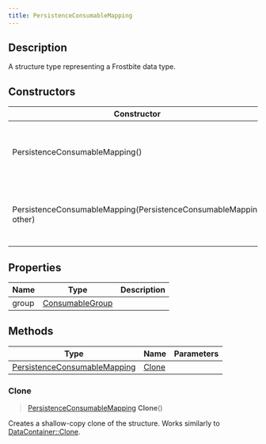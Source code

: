 ```yaml
---
title: PersistenceConsumableMapping
---
```

## Description

A structure type representing a Frostbite data type.

## Constructors

| Constructor                                                      | Description                                              |
| ---------------------------------------------------------------- | -------------------------------------------------------- |
| PersistenceConsumableMapping()                                   | Create a new instance of this structure type.            |
| PersistenceConsumableMapping(PersistenceConsumableMapping other) | Create a reference copy of a structure of the same type. |

## Properties

| Name  | Type                               | Description |
| ----- | ---------------------------------- | ----------- |
| group | [ConsumableGroup](/vext/ref/fb/consumablegroup/) |             |

## Methods

| Type                                                         | Name            | Parameters |
| ------------------------------------------------------------ | --------------- | ---------- |
| [PersistenceConsumableMapping](/vext/ref/fb/persistenceconsumablemapping/) | [Clone](#clone) |            |

### Clone

> [PersistenceConsumableMapping](/vext/ref/fb/persistenceconsumablemapping/) **Clone**()

Creates a shallow-copy clone of the structure. Works similarly to [DataContainer::Clone](/vext/ref/shared/class/datacontainer#clone).
